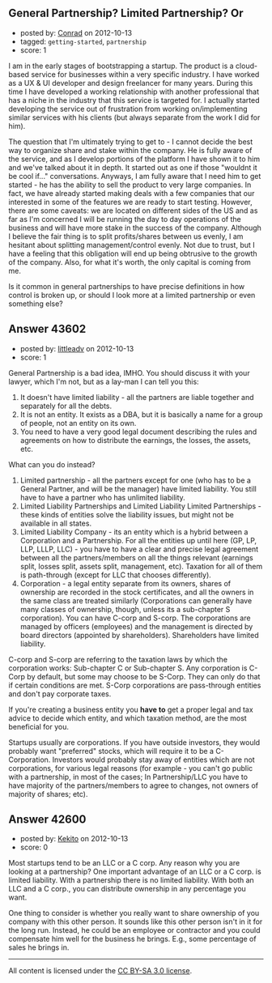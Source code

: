 ## General Partnership? Limited Partnership? Or

- posted by: [Conrad](https://stackexchange.com/users/-1/20113-conrad) on 2012-10-13
- tagged: `getting-started`, `partnership`
- score: 1

I am in the early stages of bootstrapping a startup. The product is a cloud-based service for businesses within a very specific industry. I have worked as a UX & UI developer and design freelancer for many years. During this time I have developed a working relationship with another professional that has a niche in the industry that this service is targeted for. I actually started developing the service out of frustration from working on/implementing similar services with his clients (but always separate from the work I did for him). 

The question that I'm ultimately trying to get to - I cannot decide the best way to organize share and stake within the company. He is fully aware of the service, and as I develop portions of the platform I have shown it to him and we've talked about it in depth. It started out as one if those "wouldnt it be cool if..." conversations. Anyways, I am fully aware that I need him to get started - he has the ability to sell the product to very large companies. In fact, we have already started making deals with a few companies that our interested in some of the features we are ready to start testing. However, there are some caveats: we are located on different sides of the US and as far as I'm concerned I will be running the day to day operations of the business and will have more stake in the success of the company. Although I believe the fair thing is to split profits/shares between us evenly, I am hesitant about splitting management/control evenly. Not due to trust, but I have a feeling that this obligation will end up being obtrusive to the growth of the company. Also, for what it's worth, the only capital is coming from me.

Is it common in general partnerships to have precise definitions in how control is broken up, or should I look more at a limited partnership or even something else? 


## Answer 43602

- posted by: [littleadv](https://stackexchange.com/users/-1/13808-littleadv) on 2012-10-13
- score: 1

General Partnership is a bad idea, IMHO. You should discuss it with your lawyer, which I'm not, but as a lay-man I can tell you this:

1. It doesn't have limited liability - all the partners are liable together and separately for all the debts.
2. It is not an entity. It exists as a DBA, but it is basically a name for a group of people, not an entity on its own.
3. You need to have a very good legal document describing the rules and agreements on how to distribute the earnings, the losses, the assets, etc.

What can you do instead?

 1. Limited partnership - all the partners except for one (who has to be a General Partner, and will be the manager) have limited liability. You still have to have a partner who has unlimited liability.
 2. Limited Liability Partnerships and Limited Liability Limited Partnerships - these kinds of entities solve the liability issues, but might not be available in all states.
 3. Limited Liability Company - its an entity which is a hybrid between a Corporation and a Partnership. For all the entities up until here (GP, LP, LLP, LLLP, LLC) - you have to have a clear and precise legal agreement between all the partners/members on all the things relevant (earnings split, losses split, assets split, management, etc). Taxation for all of them is path-through (except for LLC that chooses differently).
 4. Corporation - a legal entity separate from its owners, shares of ownership are recorded in the stock certificates, and all the owners in the same class are treated similarly (Corporations can generally have many classes of ownership, though, unless its a sub-chapter S corporation). You can have C-corp and S-corp. The corporations are managed by officers (employees) and the management is directed by board directors (appointed by shareholders). Shareholders have limited liability.

C-corp and S-corp are referring to the taxation laws by which the corporation works: Sub-chapter C or Sub-chapter S. Any corporation is C-Corp by default, but some may choose to be S-Corp. They can only do that if certain conditions are met. S-Corp corporations are pass-through entities and don't pay corporate taxes. 

If you're creating a business entity you **have to** get a proper legal and tax advice to decide which entity, and which taxation method, are the most beneficial for you.

Startups usually are corporations. If you have outside investors, they would probably want "preferred" stocks, which will require it to be a C-Corporation. Investors would probably stay away of entities which are not corporations, for various legal reasons (for example - you can't go public with a partnership, in most of the cases; In Partnership/LLC you have to have majority of the partners/members to agree to changes, not owners of majority of shares; etc).


## Answer 42600

- posted by: [Kekito](https://stackexchange.com/users/-1/5898-kekito) on 2012-10-13
- score: 0

Most startups tend to be an LLC or a C corp.  Any reason why you are looking at a partnership?  One important advantage of an LLC or a C corp. is limited liability.  With a partnership there is no limited liability.  With both an LLC and a C corp., you can distribute ownership in any percentage you want.

One thing to consider is whether you really want to share ownership of you company with this other person.  It sounds like this other person isn't in it for the long run.  Instead, he could be an employee or contractor and you could compensate him well for the business he brings.  E.g., some percentage of sales he brings in.





---

All content is licensed under the [CC BY-SA 3.0 license](https://creativecommons.org/licenses/by-sa/3.0/).
